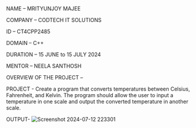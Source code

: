 NAME – MRITYUNJOY MAJEE

COMPANY – CODTECH IT SOLUTIONS

ID – CT4CPP2485

DOMAIN – C++

DURATION – 15 JUNE to 15 JULY 2024

MENTOR – NEELA SANTHOSH

OVERVIEW OF THE PROJECT –

PROJECT -  Create a program that converts temperatures between Celsius, Fahrenheit, and Kelvin. The program should allow the user to input a temperature in one scale and output the converted temperature in another scale.

OUTPUT- ![Screenshot 2024-07-12 223301](https://github.com/user-attachments/assets/98d32a35-6ade-4cf8-8d78-9769921aa976)


